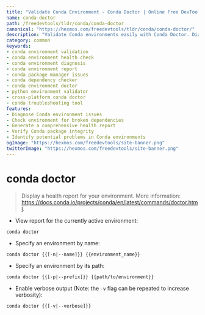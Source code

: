```yaml
---
title: "Validate Conda Environment - Conda Doctor | Online Free DevTools by Hexmos"
name: conda-doctor
path: /freedevtools/tldr/conda/conda-doctor
canonical: "https://hexmos.com/freedevtools/tldr/conda/conda-doctor/"
description: "Validate Conda environments easily with Conda Doctor. Diagnose issues, check dependencies, and ensure environment health using command-line interface. Free online tool, no registration required."
category: common
keywords:
- conda environment validation
- conda environment health check
- conda environment diagnosis
- conda environment report
- conda package manager issues
- conda dependency checker
- conda environment doctor
- python environment validator
- cross-platform conda doctor
- conda troubleshooting tool
features:
- Diagnose Conda environment issues
- Check environment for broken dependencies
- Generate a comprehensive health report
- Verify Conda package integrity
- Identify potential problems in Conda environments
ogImage: "https://hexmos.com/freedevtools/site-banner.png"
twitterImage: "https://hexmos.com/freedevtools/site-banner.png"
---
```


# conda doctor

> Display a health report for your environment.
> More information: <https://docs.conda.io/projects/conda/en/latest/commands/doctor.html>.

- View report for the currently active environment:

`conda doctor`

- Specify an environment by name:

`conda doctor {{[-n|--name]}} {{environment_name}}`

- Specify an environment by its path:

`conda doctor {{[-p|--prefix]}} {{path/to/environment}}`

- Enable verbose output (Note: the `-v` flag can be repeated to increase verbosity):

`conda doctor {{[-v|--verbose]}}`
